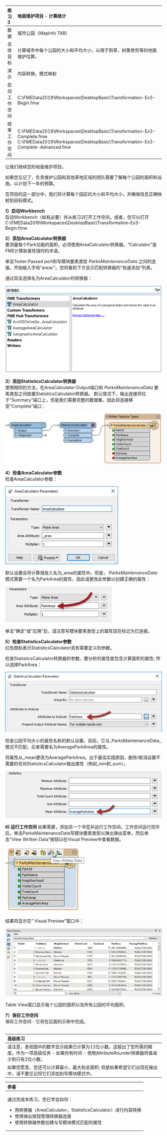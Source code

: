 |  练习3 |  地面维护项目 - 计算统计 |
| :--- | :--- |
| 数据 | 城市公园（MapInfo TAB） |
| 总体目标 | 计算城市中每个公园的大小和平均大小，以用于割草，树篱修剪等的地面维护估算。 |
| 演示 | 内容转换。模式映射 |
| 启动工作空间 | C:\FMEData2019\Workspaces\DesktopBasic\Transformation-Ex3-Begin.fmw |
| 结束工作空间 | C:\FMEData2019\Workspaces\DesktopBasic\Transformation-Ex3-Complete.fmw C:\FMEData2019\Workspaces\DesktopBasic\Transformation-Ex3-Complete-Advanced.fmw |

让我们继续您的地面维护项目。

如果您忘记了，负责维护公园和其他草地区域的团队需要了解每个公园的面积和设施，以计划下一年的预算。

在项目的这一部分中，我们将计算每个园区的大小和平均大小，并确保信息正确映射到目标模式。

  
**1）启动Workbench**  
 启动Workbench（如有必要）并从练习2打开工作空间。或者，您可以打开C:\FMEData2019\Workspaces\DesktopBasic\Transformation-Ex3-Begin.fmw

  
**2）添加AreaCalculator转换器**  
要测量每个Park功能的面积，必须使用AreaCalculator转换器。“Calculator”是FME计算新属性值时的术语。

单击Tester:Passed port和写模块要素类型 _ParksMaintenanceData_ 之间的连接。开始输入字母“areac”。您将看到下方显示匹配转换器的“快速添加”列表。

通过双击选择名为AreaCalculator的转换器：

![](./Images/Img2.222.Ex3.QuickAddAreaCalculator.png)

  
**3）添加StatisticsCalculator转换器**  
使用相同的方法，在AreaCalculator:Output端口和 _ParksMaintenanceData_ 要素类型之间放置StatisticsCalculator转换器。
默认情况下，输出连接将位于“Summary”端口上，但是我们需要完整的数据集，因此将连接移至“Complete”端口：

![](./Images/Img2.223.Ex3.StatsCalcInCanvas.png)

  
**4）检查AreaCalculator参数**  
检查AreaCalculator参数：

![](./Images/Img2.224.Ex3.AreaCalcParameters.png)

默认设置会将计算值放入名为\_area的属性中。但是， _ParksMaintenanceData_ 模式需要一个名为ParkArea的属性，因此请更改此参数以创建正确的属性：

![](./Images/Img2.225.Ex3.AreaCalcEditedParameters.png)

单击“确定”或“应用”后，请注意写模块要素类型上的属性现在标记为已连接。

  
**5）检查StatisticsCalculator参数**  
红色图标表示StatisticsCalculator具有需要定义的参数。

检查StatisticsCalculator转换器的参数。要分析的属性是包含计算面积的属性; 所以选择ParkArea：

![](./Images/Img2.226.Ex3.StatsCalcParameters1.png)

检查公园平均大小的属性名称的默认设置。目前，它与_ParksMaintenanceData_模式不匹配，后者需要名为AverageParkArea的属性。

将属性从\_mean更改为AverageParkArea。出于最佳实践原因，删除/取消设置不需要的任何StatisticsCalculator输出属性（例如\_min和\_sum）。

![](./Images/Img2.227.Ex3.StatsCalcParameters2.png)  


**6) 运行工作空间**
如果需要，添加另一个书签并运行工作空间。工作空间运行完毕后，单击ParksMaintenanceData写模块要素类型以弹出弹出菜单，然后单击“View Written Data”按钮以在Visual Preview中查看数据。

![](./Images/Img2.228.Ex3.ViewWrittenData.png)


结果将显示在“ Visual Preview”窗口中：

![](./Images/Img2.229.Ex3.VPTableView.png)

Table View窗口显示每个公园的面积以及所有公园的平均面积。


**7）保存工作空间**  
保存工作空间 - 它将在后面的示例中完成。
<br><br>

|  高级练习 |
| :--- |
|  请注意，表视图中的数字显示结果已计算为12位小数。这超出了您所需的精度。作为一项高级任务 - 如果你有时间 - 使用AttributeRounder转换器将值减少到只有2位小数。  |
|  如果您愿意，您还可以计算最小，最大和总面积; 但是如果希望它们出现在输出中，请不要忘记将它们添加到写模块模式中。|

<table>
  <thead>
    <tr>
      <th style="text-align:left">恭喜</th>
    </tr>
  </thead>
  <tbody>
    <tr>
      <td style="text-align:left">
        <p>通过完成本练习，您已学会如何：
          <br />
        </p>
        <ul>
          <li>用转换器（AreaCalculator，StatisticsCalculator）进行内容转换</li>
          <li>使用弹出按钮管理转换器连接</li>
          <li>使用转换器参数创建与写模块模式匹配的属性</li>
        </ul>
      </td>
    </tr>
  </tbody>
</table>

